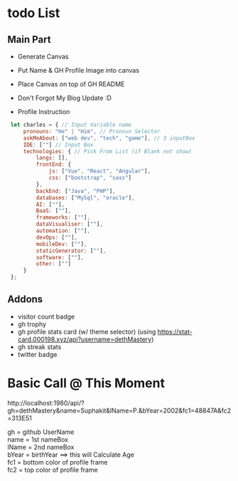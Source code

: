# todo List
## Main Part
 - Generate Canvas
 - Put Name & GH Profile Image into canvas
 - Place Canvas on top of GH README
 - Don't Forgot My Blog Update :D

 - Profile Instruction
 ```js
  let charles = { // Input Variable name
      pronouns: "He" | "Him", // Pronoun Selector
      askMeAbout: ["web dev", "tech", "game"], // 3 inputBox
      IDE: [""] // Input Box
      technologies: { // Pick From List (if Blank not show)
          langs: [],
          frontEnd: {
              js: ["Vue", "React", "Angular"],
              css: ["bootstrap", "sass"]
          },
          backEnd: ["Java", "PHP"],
          databases: ["MySql", "oracle"],
          AI: [""],
          BaaS: [""],
          frameworks: [""],
          dataVisualiser: [""],
          automation: [""],
          devOps: [""],
          mobileDev: [""],
          staticGenerator: [""],
          software: [""],
          other: [""]
      }
  };
 ```

## Addons
  - visitor count badge
  - gh trophy
  - gh profile stats card (w/ theme selector) (using https://stat-card.000198.xyz/api?username=dethMastery)
  - gh streak stats
  - twitter badge


# Basic Call @ This Moment
http://localhost:1980/api/?gh=dethMastery&name=Suphakit&lName=P.&bYear=2002&fc1=48847A&fc2=313E51

gh = github UserName <br/>
name = 1st nameBox <br />
lName = 2nd nameBox <br />
bYear = birthYear ==> this will Calculate Age <br />
fc1 = bottom color of profile frame <br />
fc2 = top color of profile frame <br />